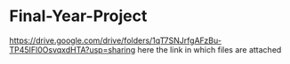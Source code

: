 # Final-Year-Project
https://drive.google.com/drive/folders/1qT7SNJrfgAFzBu-TP45IFl0OsvqxdHTA?usp=sharing
here the link in which files are attached
